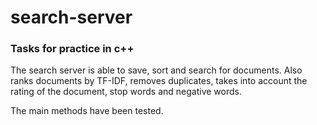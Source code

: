 # search-server
### Tasks for practice in c++
The search server is able to save, sort and search for documents. Also ranks documents by TF-IDF, removes duplicates, takes into account the rating of the document, stop words and negative words.

The main methods have been tested.
